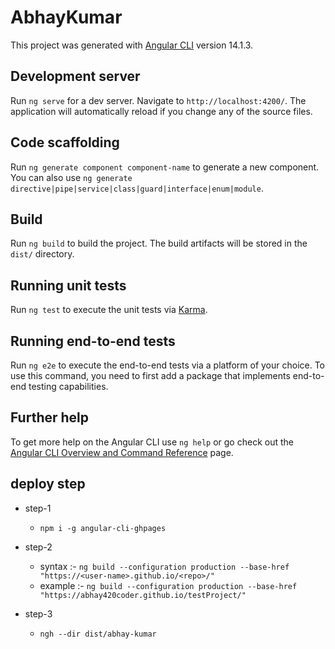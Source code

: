 # AbhayKumar

This project was generated with [Angular CLI](https://github.com/angular/angular-cli) version 14.1.3.

## Development server

Run `ng serve` for a dev server. Navigate to `http://localhost:4200/`. The application will automatically reload if you change any of the source files.

## Code scaffolding

Run `ng generate component component-name` to generate a new component. You can also use `ng generate directive|pipe|service|class|guard|interface|enum|module`.

## Build

Run `ng build` to build the project. The build artifacts will be stored in the `dist/` directory.

## Running unit tests

Run `ng test` to execute the unit tests via [Karma](https://karma-runner.github.io).

## Running end-to-end tests

Run `ng e2e` to execute the end-to-end tests via a platform of your choice. To use this command, you need to first add a package that implements end-to-end testing capabilities.

## Further help

To get more help on the Angular CLI use `ng help` or go check out the [Angular CLI Overview and Command Reference](https://angular.io/cli) page.



## deploy step

* step-1
  * `npm i -g angular-cli-ghpages`

* step-2
  * syntax :- `ng build --configuration production --base-href "https://<user-name>.github.io/<repo>/"`
  * example :-  `ng build --configuration production --base-href "https://abhay420coder.github.io/testProject/"`

* step-3
  * `ngh --dir dist/abhay-kumar`
